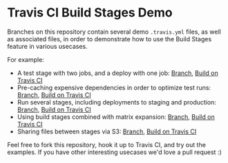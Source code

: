 # Travis CI Build Stages Demo

Branches on this repository contain several demo `.travis.yml` files, as well as associated files, in order to demonstrate how to use the Build Stages feature in various usecases.

For example:

* A test stage with two jobs, and a deploy with one job: [Branch](https://github.com/travis-ci/build-stages-demo/tree/deploy-stage), [Build on Travis CI](https://build-stages-beta.travis-ci.org/travis-ci/build-stages-demo/builds/223978731)
* Pre-caching expensive dependencies in order to optimize test runs: [Branch](https://github.com/travis-ci/build-stages-demo/tree/pre-caching-dependencies), [Build on Travis CI](https://build-stages-beta.travis-ci.org/travis-ci/build-stages-demo/builds/224025125)
* Run several stages, including deployments to staging and production: [Branch](https://github.com/travis-ci/build-stages-demo/tree/master), [Build on Travis CI](https://build-stages-beta.travis-ci.org/travis-ci/build-stages-demo/builds/223978563)
* Using build stages combined with matrix expansion: [Branch](https://github.com/travis-ci/build-stages-demo/tree/matrix-expansion), [Build on Travis CI](https://build-stages-beta.travis-ci.org/travis-ci/build-stages-demo/builds/223978873)
* Sharing files between stages via S3: [Branch](https://github.com/travis-ci/build-stages-demo/tree/shared-storage-with-s3), [Build on Travis CI](https://build-stages-beta.travis-ci.org/travis-ci/build-stages-demo/builds/)

Feel free to fork this repository, hook it up to Travis CI, and try out the examples. If you have other interesting usecases we'd love a pull request :)
